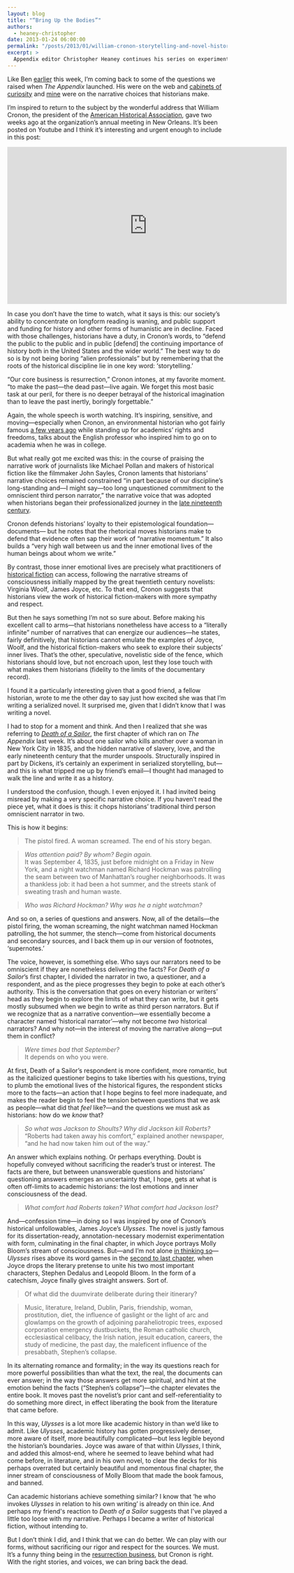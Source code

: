 ```yaml
---
layout: blog
title: "“Bring Up the Bodies”"
authors:
  - heaney-christopher
date: 2013-01-24 06:00:00
permalink: "/posts/2013/01/william-cronon-storytelling-and-novel-history"
excerpt: >
  Appendix editor Christopher Heaney continues his series on experimental narratives and history, meditating on William Cronon, storytelling, and James Joyce.
---
```

Like Ben [earlier](http://theappendix.net/blog/2013/1/the-first-european-depiction-of-a-capybara) this week, I’m coming back to some of the questions we raised when _The Appendix_ launched. His were on the web and [cabinets of curiosity](http://theappendix.net/blog/2012/11/cabinets-of-curiosity:-the-web-as-wunderkammer) and [mine](http://theappendix.net/blog/2012/11/the-studs-terkel-effect-pt-1:-when-narrative-history-is-experimental-history) were on the narrative choices that historians make.

I’m inspired to return to the subject by the wonderful address that William Cronon, the president of the [American Historical Association](http://www.historians.org/), gave two weeks ago at the organization’s annual meeting in New Orleans. It’s been posted on Youtube and I think it’s interesting and urgent enough to include in this post:

<iframe width="640" height="360" src="http://www.youtube.com/embed/RWf3wrxvACg?rel=0" frameborder="0" allowfullscreen></iframe>

In case you don’t have the time to watch, what it says is this: our society’s ability to concentrate on longform reading is waning, and public support and funding for history and other forms of humanistic are in decline. Faced with those challenges, historians have a duty, in Cronon’s words, to “defend the public to the public and in public [defend] the continuing importance of history both in the United States and the wider world.” The best way to do so is by not being boring “alien professionals” but by remembering that the roots of the historical discipline lie in one key word: ‘storytelling.’

“Our core business is resurrection,” Cronon intones, at my favorite moment. “to make the past—the dead past—live again. We forget this most basic task at our peril, for there is no deeper betrayal of the historical imagination than to leave the past inertly, boringly forgettable.”

Again, the whole speech is worth watching. It’s inspiring, sensitive, and moving—especially when Cronon, an environmental historian who got fairly famous [a few years ago](http://www.nytimes.com/2011/03/28/opinion/28krugman.html) while standing up for academics’ rights and freedoms, talks about the English professor who inspired him to go on to academia when he was in college.

But what really got me excited was this: in the course of praising the narrative work of journalists like Michael Pollan and makers of historical fiction like the filmmaker John Sayles, Cronon laments that historians’ narrative choices remained constrained “in part because of our discipline’s long-standing and—I might say—too long unquestioned commitment to the omniscient third person narrator,” the narrative voice that was adopted when historians began their professionalized journey in the [late nineteenth century](http://www.worldcat.org/title/that-noble-dream-the-objectivity-question-and-the-american-historical-profession/oclc/17441827&referer=brief_results).

Cronon defends historians’ loyalty to their epistemological foundation—documents— but he notes that the rhetorical moves historians make to defend that evidence often sap their work of “narrative momentum.” It also builds a “very high wall between us and the inner emotional lives of the human beings about whom we write.” 

By contrast, those inner emotional lives are precisely what practitioners of [historical fiction](http://www.newyorker.com/reporting/2012/10/15/121015fa_fact_macfarquhar) can access, following the narrative streams of consciousness initially mapped by the great twentieth century novelists: Virginia Woolf, James Joyce, etc. To that end, Cronon suggests that historians view the work of historical fiction-makers with more sympathy and respect.

But then he says something I’m not so sure about. Before making his excellent call to arms—that historians nonetheless have access to a “literally infinite” number of narratives that can energize our audiences—he states, fairly definitively, that historians cannot emulate the examples of Joyce, Woolf, and the historical fiction-makers who seek to explore their subjects’ inner lives. That’s the other, speculative, novelistic side of the fence, which historians should love, but not encroach upon, lest they lose touch with what makes them historians (fidelity to the limits of the documentary record).

I found it a particularly interesting given that a good friend, a fellow historian, wrote to me the other day to say just how excited she was that I’m writing a serialized novel. It surprised me, given that I didn’t know that I was writing a novel. 

I had to stop for a moment and think. And then I realized that she was referring to [_Death of a Sailor_](http://theappendix.net/issues/2012/12/death-of-a-sailor--a-novel-history-of-murder-in-1830s-new-york), the first chapter of which ran on _The Appendix_ last week. It’s about one sailor who kills another over a woman in New York City in 1835, and the hidden narrative of slavery, love, and the early nineteenth century that the murder unspools. Structurally inspired in part by Dickens, it’s certainly an experiment in serialized storytelling, but—and this is what tripped me up by friend’s email—I thought had managed to walk the line and write it as a history. 

I understood the confusion, though. I even enjoyed it. I had invited being misread by making a very specific narrative choice. If you haven’t read the piece yet, what it does is this: it chops historians’ traditional third person omniscient narrator in two.

This is how it begins: 

>The pistol fired. A woman screamed. The end of his story began.

>_Was attention paid? By whom? Begin again._       
It was September 4, 1835, just before midnight on a Friday in New York, and a night watchman named Richard Hockman was patrolling the seam between two of Manhattan’s rougher neighborhoods. It was a thankless job: it had been a hot summer, and the streets stank of sweating trash and human waste.
    
>_Who was Richard Hockman? Why was he a night watchman?_

And so on, a series of questions and answers. Now, all of the details—the pistol firing, the woman screaming, the night watchman named Hockman patrolling, the hot summer, the stench—come from historical documents and secondary sources, and I back them up in our version of footnotes, ‘supernotes.’ 

The voice, however, is something else. Who says our narrators need to be omniscient if they are nonetheless delivering the facts? For _Death of a Sailor_’s first chapter, I divided the narrator in two, a questioner, and a respondent, and as the piece progresses they begin to poke at each other’s authority. This is the conversation that goes on every historian or writers’ head as they begin to explore the limits of what they can write, but it gets mostly subsumed when we begin to write as third person narrators. But if we recognize that as a narrative convention—we essentially become a character named ‘historical narrator’—why not become _two_ historical narrators? And why not—in the interest of moving the narrative along—put them in conflict?

>_Were times bad that September?_     
It depends on who you were.

At first, Death of a Sailor’s respondent is more confident, more romantic, but as the italicized questioner begins to take liberties with his questions, trying to plumb the emotional lives of the historical figures, the respondent sticks more to the facts—an action that I hope begins to feel more inadequate, and makes the reader begin to feel the tension between questions that we ask as people—what did that _feel_ like?—and the questions we must ask as historians: how do we _know_ that?

>_So what was Jackson to Shoults? Why did Jackson kill Roberts?_     
“Roberts had taken away his comfort,” explained another newspaper, “and he had now taken him out of the way.”

An answer which explains nothing. Or perhaps everything. Doubt is hopefully conveyed without sacrificing the reader’s trust or interest. The facts are there, but between unanswerable questions and historians’ questioning answers emerges an uncertainty that, I hope, gets at what is often off-limits to academic historians: the lost emotions and inner consciousness of the dead.

>_What comfort had Roberts taken? What comfort had Jackson lost?_

And—confession time—in doing so I was inspired by one of Cronon’s historical unfollowables, James Joyce’s _Ulysses_. The novel is justly famous for its dissertation-ready, annotation-necessary modernist experimentation with form, culminating in the final chapter, in which Joyce portrays Molly Bloom’s stream of consciousness. But—and I’m not alone [in thinking so](http://www.slate.com/articles/life/the_spectator/2011/04/is_ulysses_overrated.html)—_Ulysses_ rises above its word games in the [second to last chapter](http://www.online-literature.com/james_joyce/ulysses/17/), when Joyce drops the literary pretense to unite his two most important characters, Stephen Dedalus and Leopold Bloom. In the form of a catechism, Joyce finally gives straight answers. Sort of.

>Of what did the duumvirate deliberate during their itinerary?

>Music, literature, Ireland, Dublin, Paris, friendship, woman, prostitution, diet, the influence of gaslight or the light of arc and glowlamps on the growth of adjoining paraheliotropic trees, exposed corporation emergency dustbuckets, the Roman catholic church, ecclesiastical celibacy, the Irish nation, jesuit education, careers, the study of medicine, the past day, the maleficent influence of the presabbath, Stephen’s collapse.

In its alternating romance and formality; in the way its questions reach for more powerful possibilities than what the text, the real, the documents can ever answer; in the way those answers get more spiritual, and hint at the emotion behind the facts (“Stephen’s collapse”)—the chapter elevates the entire book. It moves past the novelist’s prior cant and self-referentiality to do something more direct, in effect liberating the book from the literature that came before.

In this way, _Ulysses_ is a lot more like academic history in than we’d like to admit. Like _Ulysses_, academic history has gotten progressively denser, more aware of itself, more beautifully complicated—but less legible beyond the historian’s boundaries. Joyce was aware of that within _Ulysses_, I think, and added this almost-end, where he seemed to leave behind what had come before, in literature, and in his own novel, to clear the decks for his perhaps overrated but certainly beautiful and momentous final chapter, the inner stream of consciousness of Molly Bloom that made the book famous, and banned.

Can academic historians achieve something similar? I know that ‘he who invokes _Ulysses_ in relation to his own writing’ is already on thin ice. And perhaps my friend's reaction to _Death of a Sailor_ suggests that I've played a little too loose with my narrative. Perhaps I became a writer of historical fiction, without intending to.

But I don’t think I did, and I think that we can do better. We can play with our forms, without sacrificing our rigor and respect for the sources. We must. It’s a funny thing being in the [resurrection business](http://en.wikipedia.org/wiki/Body_snatching), but Cronon is right. With the right stories, and voices, we can bring back the dead.